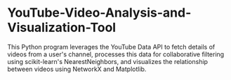 # YouTube-Video-Analysis-and-Visualization-Tool
This Python program leverages the YouTube Data API to fetch details of videos from a user's channel, processes this data for collaborative filtering using scikit-learn's NearestNeighbors, and visualizes the relationship between videos using NetworkX and Matplotlib.
